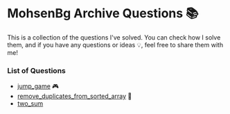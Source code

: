 # MohsenBg Archive Questions 📚
This is a collection of the questions I've solved. You can check how I solve them, and if you have any questions or ideas 💡, feel free to share them with me! 

### List of Questions
* [jump_game](./jump_game/README.md) 🎮
* [remove_duplicates_from_sorted_array](./remove_duplicates_from_sorted_array/README.md) 🔄
* [two_sum](./two_sum/README.md)
